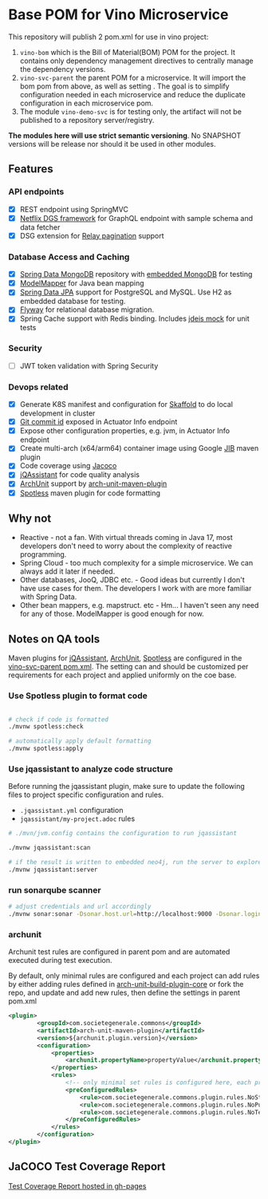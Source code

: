 # Base POM for Vino Microservice

This repository will publish 2 pom.xml for use in vino project:

1. ```vino-bom``` which is the Bill of Material(BOM) POM for the project. It contains only dependency management directives to centrally manage the dependency versions.
2. ```vino-svc-parent``` the parent POM for a microservice. It will import the bom pom from above, as well as setting . The goal is to simplify configuration needed in each microservice and reduce the duplicate configuration in each microservice pom.
3. The module ```vino-demo-svc``` is for testing only, the artifact will not be published to a repository server/registry.

__The modules here will use strict semantic versioning__. No SNAPSHOT versions will be release nor should it be used in other modules.

## Features

### API endpoints

* [X] REST endpoint using SpringMVC
* [X] [Netflix DGS framework](https://netflix.github.io/dgs/) for GraphQL endpoint with sample schema and data fetcher
* [X] DSG extension for [Relay pagination](https://netflix.github.io/dgs/advanced/relay-pagination/) support

### Database Access and Caching

* [X] [Spring Data MongoDB](https://spring.io/projects/spring-data-mongodb) repository with [embedded MongoDB](https://github.com/flapdoodle-oss/de.flapdoodle.embed.mongo) for testing
* [X] [ModelMapper](https://modelmapper.org/) for Java bean mapping
* [X] [Spring Data JPA](https://spring.io/projects/spring-data-jpa) support for PostgreSQL and MySQL. Use H2 as embedded database for testing.
* [X] [Flyway](https://flywaydb.org/) for relational database migration.
* [X] Spring Cache support with Redis binding. Includes [jdeis mock](https://github.com/fppt/jedis-mock) for unit tests

### Security

* [ ] JWT token validation with Spring Security

### Devops related

* [X] Generate K8S manifest and configuration for [Skaffold](https://skaffold.dev/) to do local development in cluster
* [X] [Git commit id](https://github.com/git-commit-id/git-commit-id-maven-plugin) exposed in Actuator Info endpoint
* [X] Expose other configuration properties, e.g. jvm, in Actuator Info endpoint
* [X] Create multi-arch (x64/arm64) container image using Google [JIB](https://cloud.google.com/java/getting-started/jib) maven plugin
* [X] Code coverage using [Jacoco](https://www.jacoco.org/jacoco/trunk/index.html)
* [X] [jQAssistant](https://jqassistant.org/) for code quality analysis
* [X] [ArchUnit](https://www.archunit.org/) support by [arch-unit-maven-plugin](https://github.com/societe-generale/arch-unit-maven-plugin)
* [X] [Spotless](https://github.com/diffplug/spotless/tree/main/plugin-maven) maven plugin for code formatting

## Why not

* Reactive - not a fan. With virtual threads coming in Java 17, most developers don't need to worry about the complexity of reactive programming.
* Spring Cloud - too much complexity for a simple microservice. We can always add it later if needed.
* Other databases, JooQ, JDBC etc. - Good ideas but currently I don't have use cases for them. The developers I work with are more familiar with Spring Data.
* Other bean mappers, e.g. mapstruct. etc - Hm... I haven't seen any need for any of those. ModelMapper is good enough for now.

## Notes on QA tools

Maven plugins for [jQAssistant](https://jqassistant.org/), [ArchUnit](https://www.archunit.org/), [Spotless](https://github.com/diffplug/spotless/tree/main/plugin-maven)
 are configured in the [vino-svc-parent pom.xml](vino-svc-parent/pom.xml).
The setting can and should be customized per requirements for each project and applied uniformly on the coe base.

### Use Spotless plugin to format code

```bash

# check if code is formatted
./mvnw spotless:check

# automatically apply default formatting
./mvnw spotless:apply


```

### Use jqassistant to analyze code structure

Before running the jqassistant plugin, make sure to update the following files to project specific configuration and rules.

* ```.jqassistant.yml``` configuration
* ```jqassistant/my-project.adoc```  rules

```bash
# ./mvn/jvm.config contains the configuration to run jqassistant

./mvnw jqassistant:scan

# if the result is written to embedded neo4j, run the server to explore the result
./mvnw jqassistant:server
```

### run sonarqube scanner

```bash
# adjust credentials and url accordingly
./mvnw sonar:sonar -Dsonar.host.url=http://localhost:9000 -Dsonar.login=username -Dsonar.password=password

```

### archunit

Archunit test rules are configured in parent pom and are automated executed during test execution.

By default, only minimal rules are configured and each project can add rules by either adding rules defined in [arch-unit-build-plugin-core](https://github.com/societe-generale/arch-unit-build-plugin-core) or fork the repo, and update and add new rules, then define the settings in parent pom.xml

```xml
<plugin>
        <groupId>com.societegenerale.commons</groupId>
        <artifactId>arch-unit-maven-plugin</artifactId>
        <version>${archunit.plugin.version}</version>
        <configuration>
            <properties>
                <archunit.propertyName>propertyValue</archunit.propertyName>
            </properties>
            <rules>
                <!-- only minimal set rules is configured here, each project needs to set more specific rules -->
                <preConfiguredRules>
                    <rule>com.societegenerale.commons.plugin.rules.NoStandardStreamRuleTest</rule>
                    <rule>com.societegenerale.commons.plugin.rules.NoPublicFieldRuleTest</rule>
                    <rule>com.societegenerale.commons.plugin.rules.NoTestIgnoreWithoutCommentRuleTest</rule>
                </preConfiguredRules>
            </rules>
        </configuration>
</plugin>

```

## JaCOCO Test Coverage Report

[Test Coverage Report hosted in gh-pages](https://vino9org.github.io/vino-java-base/)
